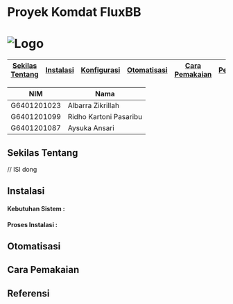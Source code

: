 # Proyek Komdat FluxBB
# ![Logo](http://fluxbb.org/files/images/logo_large.png)
[Sekilas Tentang](#sekilas-tentang) | [Instalasi](#instalasi) | [Konfigurasi](#konfigurasi) | [Otomatisasi](#otomatisasi) | [Cara Pemakaian](#cara-pemakaian) | [Pembahasan](#pembahasan) | [Referensi](#referensi)
:---:|:---:|:---:|:---:|:---:|:---:|:---:

| NIM | Nama | 
| ----- | ----- | 
| G6401201023 | Albarra Zikrillah |
| G6401201099 | Ridho Kartoni Pasaribu        |
| G6401201087 | Aysuka Ansari      |


## Sekilas Tentang
// ISI dong 

## Instalasi

#### Kebutuhan Sistem :

#### Proses Instalasi :

## Otomatisasi

## Cara Pemakaian

## Referensi
